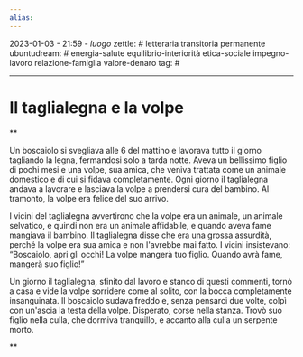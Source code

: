 ```yaml
---
alias: 
---
```

2023-01-03 - 21:59 - *luogo*
zettle: # letteraria transitoria permanente
ubuntudream: # energia-salute equilibrio-interiorità etica-sociale impegno-lavoro relazione-famiglia valore-denaro 
tag: #

---
# Il taglialegna e la volpe

**

Un boscaiolo si svegliava alle 6 del mattino e lavorava tutto il giorno tagliando la legna, fermandosi solo a tarda notte. Aveva un bellissimo figlio di pochi mesi e una volpe, sua amica, che veniva trattata come un animale domestico e di cui si fidava completamente. Ogni giorno il taglialegna andava a lavorare e lasciava la volpe a prendersi cura del bambino. Al tramonto, la volpe era felice del suo arrivo.

I vicini del taglialegna avvertirono che la volpe era un animale, un animale selvatico, e quindi non era un animale affidabile, e quando aveva fame mangiava il bambino. Il taglialegna disse che era una grossa assurdità, perché la volpe era sua amica e non l'avrebbe mai fatto. I vicini insistevano: “Boscaiolo, apri gli occhi! La volpe mangerà tuo figlio. Quando avrà fame, mangerà suo figlio!”

Un giorno il taglialegna, sfinito dal lavoro e stanco di questi commenti, tornò a casa e vide la volpe sorridere come al solito, con la bocca completamente insanguinata. Il boscaiolo sudava freddo e, senza pensarci due volte, colpì con un'ascia la testa della volpe. Disperato, corse nella stanza. Trovò suo figlio nella culla, che dormiva tranquillo, e accanto alla culla un serpente morto.

**